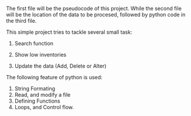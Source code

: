 

The first file will be the pseudocode of this project. 
While the second file will be the location of the data to be procesed, followed by python code in the third file.

This simple project tries to tackle several small task:

1. Search function 

2. Show low inventories

3. Update the data (Add, Delete or Alter)
  
The following feature of python is used:

1. String Formating
2. Read, and modify a file
3. Defining Functions
4. Loops, and Control flow.
